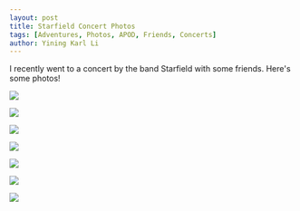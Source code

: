 ```yaml
---
layout: post
title: Starfield Concert Photos
tags: [Adventures, Photos, APOD, Friends, Concerts]
author: Yining Karl Li
---
```


I recently went to a concert by the band Starfield with some friends. Here's some photos!

[![]({{site.url}}/content/images/2009/Oct/DSC_0674.jpg)]({{site.url}}/content/images/2009/Oct/DSC_0674.jpg)

[![]({{site.url}}/content/images/2009/Oct/DSC_0676.jpg)]({{site.url}}/content/images/2009/Oct/DSC_0676.jpg)

[![]({{site.url}}/content/images/2009/Oct/DSC_0670.jpg)]({{site.url}}/content/images/2009/Oct/DSC_0670.jpg)

[![]({{site.url}}/content/images/2009/Oct/DSC_0616.jpg)]({{site.url}}/content/images/2009/Oct/DSC_0616.jpg)

[![]({{site.url}}/content/images/2009/Oct/DSC_0615.jpg)]({{site.url}}/content/images/2009/Oct/DSC_0615.jpg)

[![]({{site.url}}/content/images/2009/Oct/DSC_0667.jpg)]({{site.url}}/content/images/2009/Oct/DSC_0667.jpg)

[![]({{site.url}}/content/images/2009/Oct/DSC_0668.jpg)]({{site.url}}/content/images/2009/Oct/DSC_0668.jpg)
